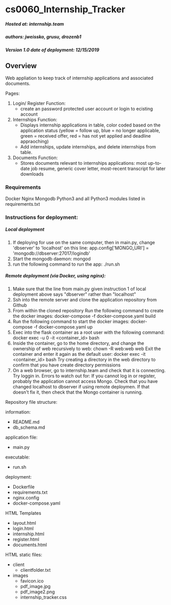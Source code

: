 # cs0060_Internship_Tracker
##### Hosted at: internship.team
##### authors: jweissko, grusu, drozenb1
##### Version 1.0 date of deployment: 12/15/2019

## Overview 
Web appliation to keep track of internship applications and associated documents.

Pages: 
1. Login/ Register
	Function: 
	* create an password protected user account or login to ecisting account
2. Internships
	Function:
	* Displays internship applications in table, color coded based on the application status (yellow = follow up, blue = no longer applicable, green = received offer, red = has not yet applied and deadline appraoching)
	* Add internships, update internships, and delete internships from table.
3. Documents
	Function:
	* Stores documents relevant to internships applications: most up-to-date job resume, generic cover letter, most-recent transcript for later downloads

### Requirements
Docker
Nginx
Mongodb
Python3 and all Python3 modules listed in requirements.txt

### Instructions for deployment:

##### Local deployment

1. If deploying for use on the same computer, then in main.py, change 'dbserver' to 'localhost' on this line:
     app.config['MONGO_URI'] = 'mongodb://dbserver:27017/logindb'
2. Start the mongodb daemon:
    mongod
3. run the following command to run the app:
    ./run.sh

##### Remote deployment (via Docker, using nginx):
1. Make sure that the line from main.py given instruction 1 of local deployment above says "dbserver" rather than "localhost"
2. Ssh into the remote server and clone the application repository from Github
3. From within the cloned repository Run the following command to create the docker images: 
     docker-compose -f docker-compose.yaml build
4. Run the following command to start the docker images:
     docker-compose -f docker-compose.yaml up
5. Exec into the flask container as a root user with the following command:
     docker exec -u 0 -it <container_id> bash
6. Inside the container, go to the home directory, and change the ownership of web recursively to web:
     chown -R web:web web
   Exit the container and enter it again as the default user:
     docker exec -it <container_id> bash 
   Try creating a directory in the web directory to confirm that you have create directory permissions
7. On a web browser, go to internship.team and check that it is connecting. Try loggin in.
Errors to watch out for: 
     If you cannot log in or register, probably the application cannot access Mongo. Check that you have changed localhost to dbserver if using remote deploymen. If that doesn't fix it, then check that the Mongo container is running. 

Repository file structure:

information:
- README.md
- db\_schema.md

application file: 
- main.py

executable: 
- run.sh

deployment: 
- Dockerfile
- requirements.txt
- nginx.config
- docker-compose.yaml
 
HTML Templates
- layout.html
- login.html
- internship.html
- register.html
- documents.html
 
HTML static files:
- client
  - clientfolder.txt
- images
  - favicon.ico
  - pdf\_image.jpg
  - pdf\_image2.png
  - internship\_tracker.css 
    
